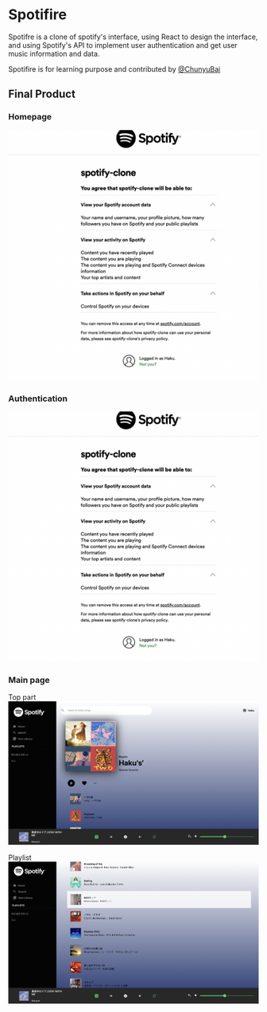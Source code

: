 # Spotifire
Spotifre is a clone of spotify's interface, using React to design the interface, and using Spotify's API to implement user authentication and get user music information and data.

Spotifire is for learning purpose and contributed by [@ChunyuBai](https://github.com/ChunyuBai)


## Final Product
### Homepage
!["Screenshot of Home Page"](https://github.com/ChunyuBai/Spotifire/blob/main/src/docs/Authantication.png)

### Authentication
!["Screenshot of authentication"](https://github.com/ChunyuBai/Spotifire/blob/main/src/docs/Authantication.png)

### Main page
Top part
!["Screenshot of top part"](https://github.com/ChunyuBai/Spotifire/blob/main/src/docs/Top.png)

Playlist
!["Screenshot of playlist"](https://github.com/ChunyuBai/Spotifire/blob/main/src/docs/Playlist.png)